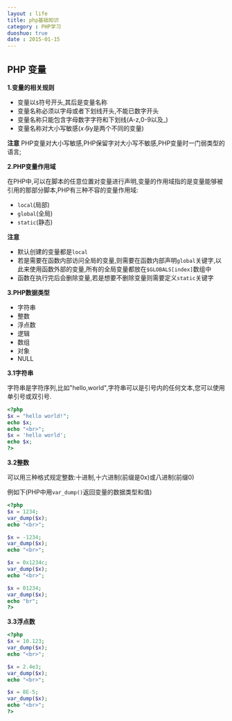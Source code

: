 ```yaml
---
layout : life
title: php基础知识
category : PHP学习
duoshuo: true
date : 2015-01-15
---
```


<!-- more -->


## **PHP 变量**

**1.变量的相关规则**

* 变量以```$```符号开头,其后是变量名称
* 变量名称必须以字母或者下划线开头,不能已数字开头
* 变量名称只能包含字母数字字符和下划线(A-z,0-9以及_)
* 变量名称对大小写敏感($x与$y是两个不同的变量)

**注意** PHP变量对大小写敏感,PHP保留字对大小写不敏感,PHP变量时一门弱类型的语言;

**2.PHP变量作用域**

 在PHP中,可以在脚本的任意位置对变量进行声明,变量的作用域指的是变量能够被引用的那部分脚本,PHP有三种不容的变量作用域:

* ```local```(局部)
* ```global```(全局)
* ```static```(静态)

**注意** 

* 默认创建的变量都是```local```
* 若是需要在函数内部访问全局的变量,则需要在函数内部声明```global```关键字,以此来使用函数外部的变量,所有的全局变量都放在```$GLOBALS[index]```数组中
* 函数在执行完后会删除变量,若是想要不删除变量则需要定义```static```关键字

**3.PHP数据类型**

* 字符串
* 整数
* 浮点数
* 逻辑
* 数组
* 对象
* NULL

**3.1字符串**

字符串是字符序列,比如"hello,world",字符串可以是引号内的任何文本,您可以使用单引号或双引号.

```php
<?php
$x = "hello world!";
echo $x;
echo "<br>";
$x = 'hello world';
echo $x;
?>
```

**3.2整数**

可以用三种格式规定整数:十进制,十六进制(前缀是0x)或八进制(前缀0)

例如下(PHP中用```var_dump()```返回变量的数据类型和值)

```php
<?php
$x = 1234;
var_dump($x);
echo "<br>";

$x = -1234;
var_dump($x);
echo "<br>";

$x = 0x1234c;
var_dump($x);
echo "<br>";

$x = 01234;
var_dump($x);
echo "br";
?>
```

**3.3浮点数**

```php
<?php
$x = 10.123;
var_dump($x);
echo "<br>";

$x = 2.4e3;
var_dump($x);
echo "<br>";

$x = 8E-5;
var_dump($x);
echo "<br>";
?>
```
















